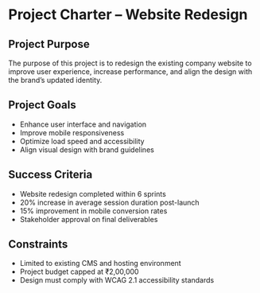 # Project Charter – Website Redesign

## Project Purpose
The purpose of this project is to redesign the existing company website to improve user experience, increase performance, and align the design with the brand’s updated identity.

## Project Goals
- Enhance user interface and navigation
- Improve mobile responsiveness
- Optimize load speed and accessibility
- Align visual design with brand guidelines

## Success Criteria
- Website redesign completed within 6 sprints
- 20% increase in average session duration post-launch
- 15% improvement in mobile conversion rates
- Stakeholder approval on final deliverables

## Constraints
- Limited to existing CMS and hosting environment
- Project budget capped at ₹2,00,000
- Design must comply with WCAG 2.1 accessibility standards
